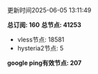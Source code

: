 更新时间2025-06-05 13:11:49

**总订阅: 160**
**总节点: 41253**
- vless节点: 18581
- hysteria2节点: 5

**google ping有效节点: 207**
